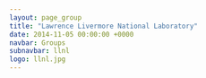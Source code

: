 ```yaml
---
layout: page_group
title: "Lawrence Livermore National Laboratory"
date: 2014-11-05 00:00:00 +0000
navbar: Groups
subnavbar: llnl
logo: llnl.jpg
---
```


